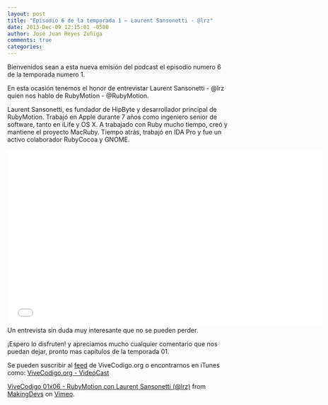 ```yaml
---
layout: post
title: "Episodio 6 de la temporada 1 – Laurent Sansonetti - @lrz"
date: 2013-Dec-09 12:15:01 -0500
author: José Juan Reyes Zuñiga
comments: true
categories: 
---
```


Bienvenidos sean a esta nueva emisión del podcast el episodio numero 6 de la temporada numero 1.

En esta ocasión tenemos el honor de entrevistar Laurent Sansonetti - @lrz quien nos hablo de RubyMotion - @RubyMotion.

Laurent Sansonetti, es fundador de HipByte y desarrollador principal de RubyMotion. Trabajó en Apple durante 7 años como ingeniero senior de software, tanto en iLife y OS X. A trabajado con Ruby mucho tiempo, creó y mantiene el proyecto MacRuby. Tiempo atrás, trabajó en IDA Pro y fue un activo colaborador RubyCocoa y GNOME.

<iframe src="//player.vimeo.com/video/81020270" height="400" width="712" allowfullscreen="" frameborder="0"></iframe>

<!--more-->Un entrevista sin duda muy interesante que no se pueden perder.

¡Espero lo disfruten! y apreciamos mucho cualquier comentario que nos puedan dejar, pronto mas capítulos de la temporada 01.

Se pueden suscribir al <a href="http://vivecodigo.org/feed.xml">feed</a> de ViveCodigo.org o encontrarnos en iTunes como: <a href="https://itunes.apple.com/ca/podcast/vivecodigo.org-videocast/id685052596">ViveCodigo.org - VideoCast</a>

<a href="http://vimeo.com/81020270">ViveCodigo 01x06 - RubyMotion con Laurent Sansonetti (@lrz)</a> from <a href="http://vimeo.com/makingdevs">MakingDevs</a> on <a href="https://vimeo.com">Vimeo</a>.
